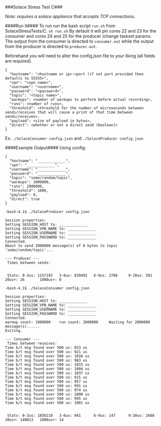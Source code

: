 ###Solace Stress Test C###

*Note: requires a solace appliance that accepts TCP connections.*

####Run It####
To run run the bash script `run.sh` from SolaceStressTests/C. `sh run.sh`
By default it will pin cores 22 and 23 for the consumer and cores 24 and 25 for the producer (change taskset params. The output from the consumer is directed to `consumer.out` while the output from the producer is directed to `producer.out`.

Beforehand you will need to alter the config.json file to your liking (all fields are required).
```
{
  "hostname": "<hostname or ip>:<port (if not port provided then defaults to 55555>",
  "vpn": "<vpn name>",
  "username": "<username>",
  "password": "<password>",
  "topic": "<topic name>",
  "warmups": <number of warmups to perform before actual recording>,
  "runs": <number of runs>,
  "threshold": <threshold for the number of microseconds between sends/receives that will cause a print of that time between sends/receives>,
  "payload": <size of payload in bytes>,
  "direct": <whether or not a direct send (boolean)>
}
```

Ex: `./SolaceConsumer config.json` and `./SolaceProducer config.json`


####Example Output####
Using config:
```
{
  "hostname": "_____________",
  "vpn": "_____________",
  "username": "_____________",
  "password": "_____________",
  "topic": "some/random/topic",
  "warmups": 1000000,
  "runs": 2000000,
  "threshold": 1000,
  "payload": 8,
  "direct": true
}
```

```
-bash-4.1$ ./SolaceProducer config.json

Session properties:
Setting SESSION_HOST to: _____________
Setting SESSION_VPN_NAME to: _____________
Setting SESSION_USERNAME to: _____________
Setting SESSION_PASSWORD to: _____________
Connected.
About to send 2000000 message(s) of 8 bytes to topic 'some/random/topic'...

--- Producer ---
 Times between sends:


 Stats: 0-3us: 1157192   3-6us: 839492   6-9us: 2788     9-20us: 501     20us+: 26       1000us+: 0
```

```
-bash-4.1$ ./SolaceConsumer config.json

Session properties:
Setting SESSION_HOST to: _____________
Setting SESSION_VPN_NAME to: _____________
Setting SESSION_USERNAME to: _____________
Setting SESSION_PASSWORD to: _____________
Connected.
warmup count: 1000000    run count: 2000000     Waiting for 2000000 message(s)......
Exiting.

--- Consumer ---
 Times between receives:
Time b/t msg found over 500 us: 853 us
Time b/t msg found over 500 us: 921 us
Time b/t msg found over 500 us: 1016 us
Time b/t msg found over 500 us: 983 us
Time b/t msg found over 500 us: 1015 us
Time b/t msg found over 500 us: 1004 us
Time b/t msg found over 500 us: 1037 us
Time b/t msg found over 500 us: 915 us
Time b/t msg found over 500 us: 957 us
Time b/t msg found over 500 us: 991 us
Time b/t msg found over 500 us: 974 us
Time b/t msg found over 500 us: 1000 us
Time b/t msg found over 500 us: 995 us
Time b/t msg found over 500 us: 1001 us


 Stats: 0-3us: 1856210   3-6us: 941      6-9us: 147      9-20us: 2688    20us+: 140013   1000us+: 14
```
